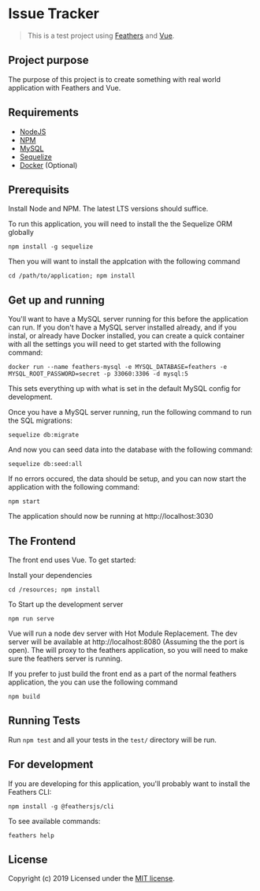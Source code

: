 # Issue Tracker

> This is a test project using [Feathers](http://feathersjs.com) and [Vue](http://vuejs.org).

## Project purpose

The purpose of this project is to create something with real world application with Feathers and Vue.

## Requirements

* [NodeJS](https://nodejs.org/)
* [NPM](https://www.npmjs.com/)
* [MySQL](https://www.mysql.com/)
* [Sequelize](http://docs.sequelizejs.com/)
* [Docker](https://www.docker.com/) (Optional)

## Prerequisits

Install Node and NPM. The latest LTS versions should suffice.

To run this application, you will need to install the the Sequelize ORM globally

```
npm install -g sequelize
```

Then you will want to install the applcation with the following command
```
cd /path/to/application; npm install
```

## Get up and running

You'll want to have a MySQL server running for this before the application can run. If you don't have a MySQL server installed already, and if you instal, or already have Docker installed, you can create a quick container with all the settings you will need to get started with the following command:

```
docker run --name feathers-mysql -e MYSQL_DATABASE=feathers -e MYSQL_ROOT_PASSWORD=secret -p 33060:3306 -d mysql:5
```

This sets everything up with what is set in the default MySQL config for development.

Once you have a MySQL server running, run the following command to run the SQL migrations:

```
sequelize db:migrate
```

And now you can seed data into the database with the following command:

```
sequelize db:seed:all
```

If no errors occured, the data should be setup, and you can now start the application with the following command:

```
npm start
```

The application should now be running at http://localhost:3030

## The Frontend

The front end uses Vue. To get started:

Install your dependencies
```
cd /resources; npm install
```

To Start up the development server
```
npm run serve
```
Vue will run a node dev server with Hot Module Replacement. The dev server will be available at http://localhost:8080 (Assuming the the port is open). The will proxy to the feathers application, so you will need to make sure the feathers server is running.

If you prefer to just build the front end as a part of the normal feathers application, the you can use the following command
```
npm build
```

## Running Tests

Run `npm test` and all your tests in the `test/` directory will be run.

## For development

If you are developing for this application, you'll probably want to install the Feathers CLI:

```
npm install -g @feathersjs/cli
```

To see available commands:
```
feathers help
```

## License

Copyright (c) 2019
Licensed under the [MIT license](LICENSE).
